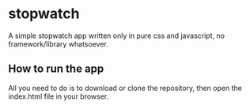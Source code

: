# stopwatch

A simple stopwatch app written only in pure css and javascript, no framework/library whatsoever.

## How to run the app

All you need to do is to download or clone the repository, then open the index.html file in your browser.
